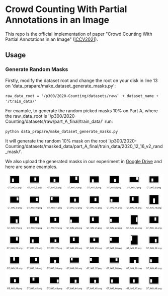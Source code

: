 # Crowd Counting With Partial Annotations in an Image

This repo is the official implementation of paper "Crowd Counting With Partial Annotations in an Image" ([ICCV2021](https://openaccess.thecvf.com/content/ICCV2021/papers/Xu_Crowd_Counting_With_Partial_Annotations_in_an_Image_ICCV_2021_paper.pdf)).

## Usage

### Generate Random Masks

Firstly, modify the dataset root and change the root on your disk in line 13 on 'data_prapare/make_dataset_generate_masks.py': 

`
raw_data_root = '/p300/2020-Counting/datasets/raw/' + dataset_name + '/train_data/'
`

For example, to generate the random picked masks 10% on Part A, where the raw_data_root is '/p300/2020-Counting/datasets/raw/part_A_final/train_data/'
run:

`
python data_prapare/make_dataset_generate_masks.py
`

It will generate the random 10% mask on the root '/p300/2020-Counting/datasets/masked_data/part_A_final/train_data/2020_12_16_v2_rand_mask/'. 

We also upload the generated masks in our experiment in [Google Drive](https://drive.google.com/drive/folders/1FSutJhSMa-FP4dDlz4R-UiaYMVAB6EMk?usp=sharing) and here are some examples.

<img src="./img/mask_examples.png" />

